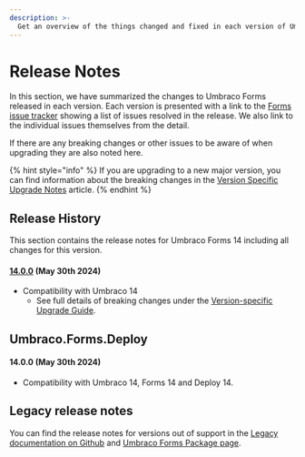 ```yaml
---
description: >-
  Get an overview of the things changed and fixed in each version of Umbraco Forms.
---
```


# Release Notes

In this section, we have summarized the changes to Umbraco Forms released in each version. Each version is presented with a link to the [Forms issue tracker](https://github.com/umbraco/Umbraco.Forms.Issues/issues) showing a list of issues resolved in the release. We also link to the individual issues themselves from the detail.

If there are any breaking changes or other issues to be aware of when upgrading they are also noted here.

{% hint style="info" %}
If you are upgrading to a new major version, you can find information about the breaking changes in the [Version Specific Upgrade Notes](upgrading/version-specific.md) article.
{% endhint %}

## Release History

This section contains the release notes for Umbraco Forms 14 including all changes for this version.

#### [**14.0.0**](https://github.com/umbraco/Umbraco.Forms.Issues/issues?q=is%3Aissue+is%3Aclosed+label%3Arelease%2F14.0.0) **(May 30th 2024)**

* Compatibility with Umbraco 14
  * See full details of breaking changes under the [Version-specific Upgrade Guide](upgrading/version-specific.md).

## Umbraco.Forms.Deploy

#### **14.0.0** **(May 30th 2024)**

* Compatibility with Umbraco 14, Forms 14 and Deploy 14.

## Legacy release notes

You can find the release notes for versions out of support in the [Legacy documentation on Github](https://github.com/umbraco/UmbracoDocs/blob/umbraco-eol-versions/11/umbraco-forms/release-notes.md) and [Umbraco Forms Package page](https://our.umbraco.com/packages/developer-tools/umbraco-forms/).
